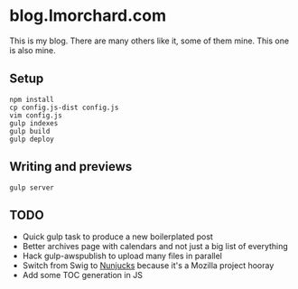 # blog.lmorchard.com

This is my blog. There are many others like it, some of them mine. This one is
also mine.

## Setup
```
npm install
cp config.js-dist config.js
vim config.js
gulp indexes
gulp build
gulp deploy
```

## Writing and previews
```
gulp server
```

## TODO

* Quick gulp task to produce a new boilerplated post
* Better archives page with calendars and not just a big list of everything
* Hack gulp-awspublish to upload many files in parallel
* Switch from Swig to [Nunjucks](http://mozilla.github.io/nunjucks/) because it's a Mozilla project hooray
* Add some TOC generation in JS
